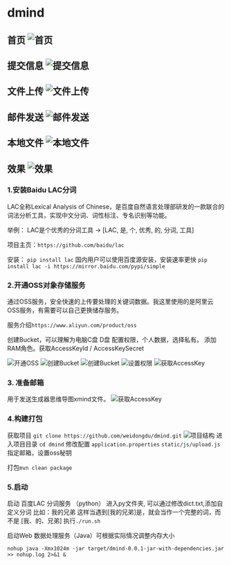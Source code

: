 # dmind

首页
![首页](https://d-pic.oss-cn-shanghai.aliyuncs.com/dmind/home.jpg)
---

提交信息
![提交信息](https://d-pic.oss-cn-shanghai.aliyuncs.com/dmind/parse.jpg)
---

文件上传
![文件上传](https://d-pic.oss-cn-shanghai.aliyuncs.com/dmind/oss-file.jpg)
---

邮件发送
![邮件发送](https://d-pic.oss-cn-shanghai.aliyuncs.com/dmind/mail-detail.jpg)
---

本地文件
![本地文件](https://d-pic.oss-cn-shanghai.aliyuncs.com/dmind/output.jpg)
---

效果
![效果](https://d-pic.oss-cn-shanghai.aliyuncs.com/dmind/xmind.jpg)
---


### 1.安装Baidu LAC分词
LAC全称Lexical Analysis of Chinese，是百度自然语言处理部研发的一款联合的词法分析工具，实现中文分词、词性标注、专名识别等功能。

举例：
LAC是个优秀的分词工具 -> [LAC, 是, 个, 优秀, 的, 分词, 工具]

项目主页：`https://github.com/baidu/lac`

安装：
`pip install lac`
国内用户可以使用百度源安装，安装速率更快
`pip install lac -i https://mirror.baidu.com/pypi/simple`

### 2.开通OSS对象存储服务
通过OSS服务，安全快速的上传要处理的关键词数据。我这里使用的是阿里云OSS服务，有需要可以自己更换储存服务。

服务介绍`https://www.aliyun.com/product/oss`

创建Bucket，可以理解为电脑C盘 D盘
配置权限，个人数据，选择私有。
添加RAM角色。获取AccessKeyId / AccessKeySecret

![开通OSS](https://d-pic.oss-cn-shanghai.aliyuncs.com/dmind/oss-home.jpg)
![创建Bucket](https://d-pic.oss-cn-shanghai.aliyuncs.com/dmind/oss-b-add.jpg)
![创建Bucket](https://d-pic.oss-cn-shanghai.aliyuncs.com/dmind/oss-bucket-list.jpg)
![设置权限](https://d-pic.oss-cn-shanghai.aliyuncs.com/dmind/oss-policy.jpg)
![获取AccessKey](https://d-pic.oss-cn-shanghai.aliyuncs.com/dmind/access.jpg)


### 3. 准备邮箱
用于发送生成器思维导图xmind文件。
![获取AccessKey](https://d-pic.oss-cn-shanghai.aliyuncs.com/dmind/mail.jpg)

### 4.构建打包
获取项目 `git clone https://github.com/weidongdu/dmind.git`
![项目结构](https://d-pic.oss-cn-shanghai.aliyuncs.com/dmind/tree.jpg)
进入项目目录  `cd dmind`
修改配置 `application.properties` `static/js/upload.js`
指定邮箱，设置oss秘钥

打包`mvn clean package`

### 5.启动
启动 百度LAC 分词服务 （python）
进入py文件夹,
可以通过修改dict.txt,添加自定义分词 比如：我的兄弟 这样当遇到[我的兄弟]是，就会当作一个完整的词，而不是 [我、的、兄弟]
执行`./run.sh`

启动Web 数据处理服务（Java）可根据实际情况调整内存大小

`nohup java -Xmx1024m -jar target/dmind-0.0.1-jar-with-dependencies.jar >> nohup.log 2>&1 &`
